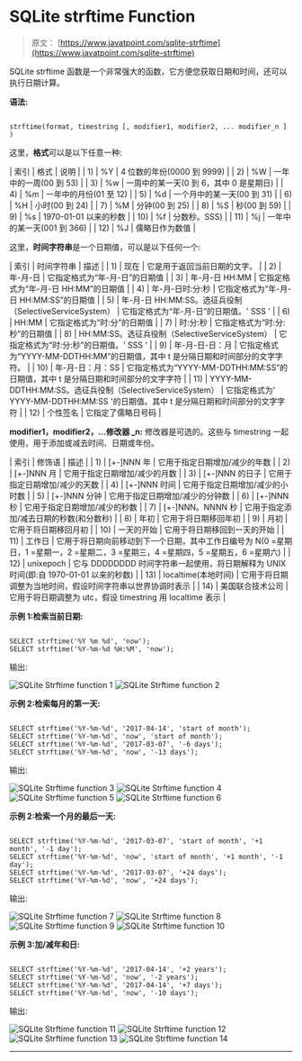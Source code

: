 # SQLite strftime Function

> 原文： [https://www.javatpoint.com/sqlite-strftime](https://www.javatpoint.com/sqlite-strftime)

SQLite strftime 函数是一个非常强大的函数，它方便您获取日期和时间，还可以执行日期计算。

**语法:**

```

strftime(format, timestring [, modifier1, modifier2, ... modifier_n ] ) 

```

这里，**格式**可以是以下任意一种:

| 索引 | 格式 | 说明 |
| 1) | %Y | 4 位数的年份(0000 到 9999) |
| 2) | %W | 一年中的一周(00 到 53) |
| 3) | %w | 一周中的某一天(0 到 6，其中 0 是星期日) |
| 4) | %m | 一年中的月份(01 至 12) |
| 5) | %d | 一个月中的某一天(00 到 31) |
| 6) | %H | 小时(00 到 24) |
| 7) | %M | 分钟(00 到 25) |
| 8) | %S | 秒(00 到 59) |
| 9) | %s | 1970-01-01 以来的秒数 |
| 10) | %f | 分数秒。SSS) |
| 11) | %j | 一年中的某一天(001 到 366) |
| 12) | %J | 儒略日作为数值 |

这里，**时间字符串**是一个日期值，可以是以下任何一个:

| 索引 | 时间字符串 | 描述 |
| 1) | 现在 | 它是用于返回当前日期的文字。 |
| 2) | 年-月-日 | 它指定格式为“年-月-日”的日期值 |
| 3) | 年-月-日 HH:MM | 它指定格式为“年-月-日 HH:MM”的日期值 |
| 4) | 年-月-日时:分:秒 | 它指定格式为“年-月-日 HH:MM:SS”的日期值 |
| 5) | 年-月-日 HH:MM:SS。选征兵役制（SelectiveServiceSystem） | 它指定格式为“年-月-日”的日期值。' SSS ' |
| 6) | HH:MM | 它指定格式为“时:分”的日期值 |
| 7) | 时:分:秒 | 它指定格式为“时:分:秒”的日期值 |
| 8) | HH:MM:SS。选征兵役制（SelectiveServiceSystem） | 它指定格式为“时:分:秒”的日期值。' SSS ' |
| 9) | 年-月-日-日：月 | 它指定格式为“YYYY-MM-DDTHH:MM”的日期值，其中 t 是分隔日期和时间部分的文字字符。 |
| 10) | 年-月-日：月：SS | 它指定格式为“YYYY-MM-DDTHH:MM:SS”的日期值，其中 t 是分隔日期和时间部分的文字字符 |
| 11) | YYYY-MM-DDTHH:MM:SS。选征兵役制（SelectiveServiceSystem） | 它指定格式为' YYYY-MM-DDTHH:MM:SS '的日期值。其中 t 是分隔日期和时间部分的文字字符 |
| 12) | 个性签名 | 它指定了儒略日号码 |

**modifier1，modifier2，...修改器 _n:** 修改器是可选的。这些与 timestring 一起使用，用于添加或减去时间、日期或年份。

| 索引 | 修饰语 | 描述 |
| 1) | [+-]NNN 年 | 它用于指定日期增加/减少的年数 |
| 2) | [+-]NNN 月 | 它用于指定日期增加/减少的月数 |
| 3) | [+-]NNN 的日子 | 它用于指定日期增加/减少的天数 |
| 4) | [+-]NNN 时间 | 它用于指定日期增加/减少的小时数 |
| 5) | [+-]NNN 分钟 | 它用于指定日期增加/减少的分钟数 |
| 6) | [+-]NNN 秒 | 它用于指定日期增加/减少的秒数 |
| 7) | [+-]NNN。NNNN 秒 | 它用于指定添加/减去日期的秒数(和分数秒) |
| 8) | 年初 | 它用于将日期移回年初 |
| 9) | 月初 | 它用于将日期移回月初 |
| 10) | 一天的开始 | 它用于将日期移回到一天的开始 |
| 11) | 工作日 | 它用于将日期向前移动到下一个日期，其中工作日编号为 N(0 =星期日，1 =星期一，2 =星期二，3 =星期三，4 =星期四，5 =星期五，6 =星期六) |
| 12) | unixepoch | 它与 DDDDDDDD 时间字符串一起使用，将日期解释为 UNIX 时间(即:自 1970-01-01 以来的秒数) |
| 13) | localtime(本地时间) | 它用于将日期调整为当地时间，假设时间字符串以世界协调时表示 |
| 14) | 美国联合技术公司 | 它用于将日期调整为 utc，假设 timestring 用 localtime 表示 |

**示例 1:检索当前日期:**

```

SELECT strftime('%Y %m %d', 'now');
SELECT strftime('%Y-%m-%d %H:%M', 'now');

```

输出:

![SQLite Strftime function 1](../Images/39964ac11552b9dc73d4495d741c2385.png) ![SQLite Strftime function 2](../Images/6319da8b3558aab1ffe031a46314a16e.png)

**示例 2:检索每月的第一天:**

```

SELECT strftime('%Y-%m-%d', '2017-04-14', 'start of month');
SELECT strftime('%Y-%m-%d', 'now', 'start of month');
SELECT strftime('%Y-%m-%d', '2017-03-07', '-6 days');
SELECT strftime('%Y-%m-%d', 'now', '-13 days');

```

输出:

![SQLite Strftime function 3](../Images/4bde98c5783b6a419917b2068b07244d.png) ![SQLite Strftime function 4](../Images/9f8a5cb80fb5c61a3eeffe85246e3cce.png) ![SQLite Strftime function 5](../Images/40d66502bf47fc58b1fefa29217b0a02.png) ![SQLite Strftime function 6](../Images/80fc69856c56bd2d120450cf10e6dd48.png)

**示例 2:检索一个月的最后一天:**

```

SELECT strftime('%Y-%m-%d', '2017-03-07', 'start of month', '+1 month', '-1 day'); 
SELECT strftime('%Y-%m-%d', 'now', 'start of month', '+1 month', '-1 day');
SELECT strftime('%Y-%m-%d', '2017-03-07', '+24 days');
SELECT strftime('%Y-%m-%d', 'now', '+24 days');

```

输出:

![SQLite Strftime function 7](../Images/9abd8f8998072f7428f29a23e6880c30.png) ![SQLite Strftime function 8](../Images/5837f4e85eafa6e5b20ce7d63876e346.png) ![SQLite Strftime function 9](../Images/2f19c2dba61637ec0d3f09400c22fc24.png) ![SQLite Strftime function 10](../Images/9da559ff94770d5479932d94b9cec5e5.png)

**示例 3:加/减年和日:**

```

SELECT strftime('%Y-%m-%d', '2017-04-14', '+2 years');
SELECT strftime('%Y-%m-%d', 'now', '-2 years');
SELECT strftime('%Y-%m-%d', '2017-04-14', '+7 days');
SELECT strftime('%Y-%m-%d', 'now', '-10 days'); 

```

输出:

![SQLite Strftime function 11](../Images/b4e6340911e8bad2f66cd496c86c315c.png) ![SQLite Strftime function 12](../Images/e3fa16aefb41c13fe534bf7735c68763.png) ![SQLite Strftime function 13](../Images/4db905a8b1a870ef5fd2a7497368c286.png) ![SQLite Strftime function 14](../Images/e2ec6759a6cce5636ee7548ed4194f0e.png)

* * *